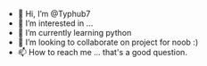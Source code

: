 - 👋 Hi, I’m @Typhub7
- 👀 I’m interested in ...
- 🌱 I’m currently learning python
- 💞️ I’m looking to collaborate on project for noob :)
- 📫 How to reach me ... that's a good question.

<!---
Typhub7/Typhub7 is a ✨ special ✨ repository because its `README.md` (this file) appears on your GitHub profile.
You can click the Preview link to take a look at your changes.
--->
